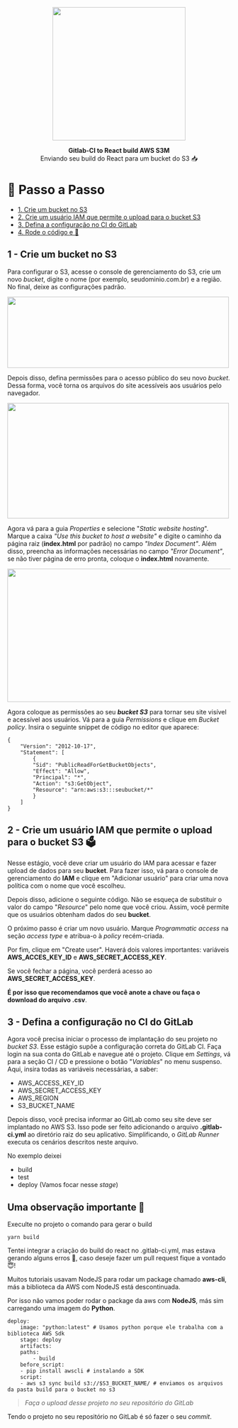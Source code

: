 <p  align="center">
<img  src="https://user-images.githubusercontent.com/729786/83407080-5d385580-a3e6-11ea-8abe-2c7ff847e050.png"  width="300">
</p>
<p  align="center">
<strong>Gitlab-CI to React build AWS S3M</strong> <br />
Enviando seu build do React para um bucket do S3 📥
</p>  

# 👣 Passo a Passo

<ul>
<li><a  href="#1---crie-um-bucket-no-s3">1. Crie um bucket no S3</a></li>
<li><a  href="#2---crie-um-usuário-iam-que-permite-o-upload-para-o-bucket-s3-">2. Crie um usuário IAM que permite o upload para o bucket S3</a></li>
<li><a  href="#3---defina-a-configuração-no-ci-do-gitlab">3. Defina a configuração no CI do GitLab</a></li>
<li><a  href="#uma-observação-importante-">4. Rode o código e &#128591;</a></li>
</ul>

## 1 - Crie um bucket no S3

Para configurar o S3, acesse o console de gerenciamento do S3, crie um novo *bucket*, digite o nome (por exemplo, seudominio.com.br) e a região. No final, deixe as configurações padrão.

<img  src="https://user-images.githubusercontent.com/729786/81438285-e390ad00-9142-11ea-83fe-2e39472335b8.png"  width="500"  height="160">

Depois disso, defina permissões para o acesso público do seu novo *bucket*. Dessa forma, você torna os arquivos do site acessíveis aos usuários pelo navegador.

<img  src="https://user-images.githubusercontent.com/729786/81438333-fc995e00-9142-11ea-8c8c-771d0d7d0011.jpg"  width="500"  height="260">

Agora vá para a guia *Properties* e selecione "*Static website hosting*". Marque a caixa *"Use this bucket to host a website"* e digite o caminho da página raiz (**index.html** por padrão) no campo *"Index Document"*. Além disso, preencha as informações necessárias no campo *"Error Document"*, se não tiver página de erro pronta, coloque o **index.html** novamente.

<img  src="https://user-images.githubusercontent.com/729786/81438393-1470e200-9143-11ea-999f-522dd5470c60.png"  width="550"  height="300">  

Agora coloque as permissões ao seu ***bucket S3*** para tornar seu site visível e acessível aos usuários. Vá para a guia *Permissions* e clique em *Bucket policy*. Insira o seguinte snippet de código no editor que aparece:

```
{
	"Version": "2012-10-17",
	"Statement": [
		{
		"Sid": "PublicReadForGetBucketObjects",
		"Effect": "Allow",
		"Principal": "*",
		"Action": "s3:GetObject",
		"Resource": "arn:aws:s3:::seubucket/*"
		}
	]
}
```

## 2 - Crie um usuário IAM que permite o upload para o bucket S3 🗳

  
Nesse estágio, você deve criar um usuário do IAM para acessar e fazer upload de dados para seu **bucket**. Para fazer isso, vá para o console de gerenciamento do **IAM** e clique em "Adicionar usuário" para criar uma nova política com o nome que você escolheu.

Depois disso, adicione o seguinte código. Não se esqueça de substituir o valor do campo "*Resource*" pelo nome que você criou. Assim, você permite que os usuários obtenham dados do seu **bucket**. 

O próximo passo é criar um novo usuário. Marque *Programmatic access* na seção *access type* e atribua-o à *policy* recém-criada.

Por fim, clique em "Create user". Haverá dois valores importantes: variáveis **AWS_ACCES_KEY_ID** e **AWS_SECRET_ACCESS_KEY**.

Se você fechar a página, você perderá acesso ao **AWS_SECRET_ACCESS_KEY**.

**É por isso que recomendamos que você anote a chave ou faça o download do arquivo .csv**.

## 3 - Defina a configuração no CI do GitLab

Agora você precisa iniciar o processo de implantação do seu projeto no *bucket S3*. Esse estágio supõe a configuração correta do GitLab CI. Faça login na sua conta do GitLab e navegue até o projeto. Clique em *Settings*, vá para a seção CI / CD e pressione o botão "*Variables*" no menu suspenso. Aqui, insira todas as variáveis necessárias, a saber:

- AWS_ACCESS_KEY_ID
- AWS_SECRET_ACCESS_KEY
- AWS_REGION
- S3_BUCKET_NAME

Depois disso, você precisa informar ao GitLab como seu site deve ser implantado no AWS S3. Isso pode ser feito adicionando o arquivo **.gitlab-ci.yml** ao diretório raiz do seu aplicativo. Simplificando, o *GitLab Runner* executa os cenários descritos neste arquivo.

No exemplo deixei

- build
- test
- deploy (Vamos focar nesse *stage*)
 

## Uma observação importante &#128588;

Execulte no projeto o comando para gerar o build

```yarn build ```

Tentei integrar a criação do build do react no .gitlab-ci.yml, mas estava gerando alguns erros 🐛, caso deseje fazer um pull request fique a vontado 😇!

Muitos tutoriais usavam NodeJS para rodar um package chamado **aws-cli**, más a biblioteca da AWS com NodeJS está descontinuada.

Por isso não vamos poder rodar o package da aws com **NodeJS**, más sim carregando uma imagem do **Python**.

```
deploy:
	image: "python:latest" # Usamos python porque ele trabalha com a biblioteca AWS Sdk
	stage: deploy
	artifacts:
	paths:
		- build
	before_script:
	- pip install awscli # instalando a SDK
	script:
	- aws s3 sync build s3://$S3_BUCKET_NAME/ # enviamos os arquivos da pasta build para o bucket no s3

```
> *Faça o upload desse projeto no seu repositório do GitLab*

Tendo o projeto no seu repositório no GitLab é só fazer o seu *commit*.
